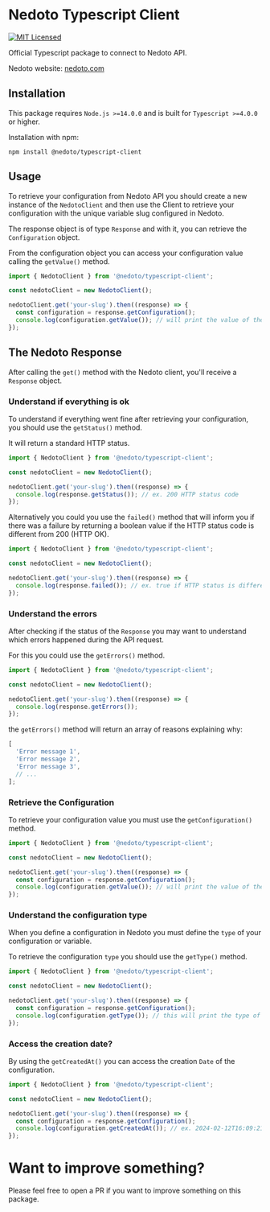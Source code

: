 # Nedoto Typescript Client

[![MIT Licensed](https://img.shields.io/badge/license-MIT-brightgreen.svg?style=flat-square)](LICENSE)

Official Typescript package to connect to Nedoto API.

Nedoto website: [nedoto.com](https://nedoto.com)

## Installation

This package requires `Node.js >=14.0.0` and is built for `Typescript >=4.0.0` or higher.

Installation with npm:

```shell
npm install @nedoto/typescript-client
```

## Usage

To retrieve your configuration from Nedoto API you should create a new instance of the `NedotoClient` and then use the
Client to retrieve your configuration with the unique variable slug configured in Nedoto.

The response object is of type `Response` and with it, you can retrieve the `Configuration` object.

From the configuration object you can access your configuration value calling the `getValue()` method.

```typescript
import { NedotoClient } from '@nedoto/typescript-client';

const nedotoClient = new NedotoClient();

nedotoClient.get('your-slug').then((response) => {
  const configuration = response.getConfiguration();
  console.log(configuration.getValue()); // will print the value of the Configuration saved in https://app.nedoto.com/variables
});
```

## The Nedoto Response

After calling the `get()` method with the Nedoto client, you'll receive a `Response` object.

### Understand if everything is ok

To understand if everything went fine after retrieving your configuration, you should use the `getStatus()` method.

It will return a standard HTTP status.

```typescript
import { NedotoClient } from '@nedoto/typescript-client';

const nedotoClient = new NedotoClient();

nedotoClient.get('your-slug').then((response) => {
  console.log(response.getStatus()); // ex. 200 HTTP status code
});
```

Alternatively you could you use the `failed()` method that will inform you if there was a failure by returning a boolean
value if the HTTP status code is different from 200 (HTTP OK).

```typescript
import { NedotoClient } from '@nedoto/typescript-client';

const nedotoClient = new NedotoClient();

nedotoClient.get('your-slug').then((response) => {
  console.log(response.failed()); // ex. true if HTTP status is different from 200
});
```

### Understand the errors

After checking if the status of the `Response` you may want to understand which errors happened during the API request.

For this you could use the `getErrors()` method.

```typescript
import { NedotoClient } from '@nedoto/typescript-client';

const nedotoClient = new NedotoClient();

nedotoClient.get('your-slug').then((response) => {
  console.log(response.getErrors());
});
```

the `getErrors()` method will return an array of reasons explaining why:

```typescript
[
  'Error message 1',
  'Error message 2',
  'Error message 3',
  // ...
];
```

### Retrieve the Configuration

To retrieve your configuration value you must use the `getConfiguration()` method.

```typescript
import { NedotoClient } from '@nedoto/typescript-client';

const nedotoClient = new NedotoClient();

nedotoClient.get('your-slug').then((response) => {
  const configuration = response.getConfiguration();
  console.log(configuration.getValue()); // will print the value of the Configuration saved in https://app.nedoto.com/variables
});
```

### Understand the configuration type

When you define a configuration in Nedoto you must define the `type` of your configuration or variable.

To retrieve the configuration `type` you should use the `getType()` method.

```typescript
import { NedotoClient } from '@nedoto/typescript-client';

const nedotoClient = new NedotoClient();

nedotoClient.get('your-slug').then((response) => {
  const configuration = response.getConfiguration();
  console.log(configuration.getType()); // this will print the type of the configuration saved in https://app.nedoto.com/variables, ex. 'string', 'int', 'json', etc.
});
```

### Access the creation date?

By using the `getCreatedAt()` you can access the creation `Date` of the configuration.

```typescript
import { NedotoClient } from '@nedoto/typescript-client';

const nedotoClient = new NedotoClient();

nedotoClient.get('your-slug').then((response) => {
  const configuration = response.getConfiguration();
  console.log(configuration.getCreatedAt()); // ex. 2024-02-12T16:09:21+00:00
});
```

# Want to improve something?

Please feel free to open a PR if you want to improve something on this package.
